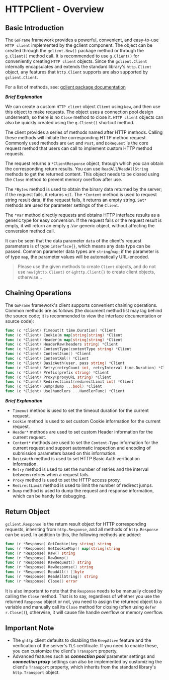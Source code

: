 # HTTPClient - Overview

## Basic Introduction

The `GoFrame` framework provides a powerful, convenient, and easy-to-use `HTTP client` implemented by the gclient component. The object can be created through the `gclient.New()` package method or through the `g.Client()` method call. It is recommended to use `g.Client()` for conveniently creating `HTTP client` objects. Since the `gclient.Client` internally encapsulates and extends the standard library's `http.Client` object, any features that `http.Client` supports are also supported by `gclient.Client`.

For a list of methods, see: [gclient package documentation](https://pkg.go.dev/github.com/gogf/gf/v2/net/gclient)

***Brief Explanation***

We can create a custom `HTTP client` object `Client` using `New`, and then use this object to make requests. The object uses a connection pool design underneath, so there is no `Close` method to close it. `HTTP client` objects can also be quickly created using the `g.Client()` shortcut method.

The client provides a series of methods named after HTTP methods. Calling these methods will initiate the corresponding HTTP method request. Commonly used methods are `Get` and `Post`, and `DoRequest` is the core request method that users can call to implement custom HTTP method requests.

The request returns a `*ClientResponse` object, through which you can obtain the corresponding return results. You can use `ReadAll`/`ReadAllString` methods to get the returned content. This object needs to be closed using the `Close` method to prevent memory overflow after use.

The `*Bytes` method is used to obtain the binary data returned by the server; if the request fails, it returns `nil`. The `*Content` method is used to request string result data; if the request fails, it returns an empty string. `Set*` methods are used for parameter settings of the `Client`.

The `*Var` method directly requests and obtains HTTP interface results as a generic type for easy conversion. If the request fails or the request result is empty, it will return an empty `g.Var` generic object, without affecting the conversion method call.

It can be seen that the data parameter `data` of the client's request parameters is of type `interface{}`, which means any data type can be passed. Common parameter data types are `string`/`map`; if the parameter is of type `map`, the parameter values will be automatically URL-encoded.

> Please use the given methods to create `Client` objects, and do not use `new(ghttp.Client)` or `&ghttp.Client{}` to create client objects, otherwise...

## Chaining Operations

The `GoFrame` framework's client supports convenient chaining operations. Common methods are as follows (the document method list may lag behind the source code; it is recommended to view the interface documentation or source code):

```go
func (c *Client) Timeout(t time.Duration) *Client
func (c *Client) Cookie(m map[string]string) *Client
func (c *Client) Header(m map[string]string) *Client
func (c *Client) HeaderRaw(headers string) *Client
func (c *Client) ContentType(contentType string) *Client
func (c *Client) ContentJson() *Client
func (c *Client) ContentXml() *Client
func (c *Client) BasicAuth(user, pass string) *Client
func (c *Client) Retry(retryCount int, retryInterval time.Duration) *Client
func (c *Client) Prefix(prefix string) *Client
func (c *Client) Proxy(proxyURL string) *Client
func (c *Client) RedirectLimit(redirectLimit int) *Client
func (c *Client) Dump(dump ...bool) *Client
func (c *Client) Use(handlers ...HandlerFunc) *Client
```

***Brief Explanation***

- `Timeout` method is used to set the timeout duration for the current request.
- `Cookie` method is used to set custom Cookie information for the current request.
- `Header*` methods are used to set custom Header information for the current request.
- `Content*` methods are used to set the `Content-Type` information for the current request and support automatic inspection and encoding of submission parameters based on this information.
- `BasicAuth` method is used to set HTTP Basic Auth verification information.
- `Retry` method is used to set the number of retries and the interval between retries when a request fails.
- `Proxy` method is used to set the HTTP access proxy.
- `RedirectLimit` method is used to limit the number of redirect jumps.
- `Dump` method is used to dump the request and response information, which can be handy for debugging.

## Return Object

`gclient.Response` is the return result object for HTTP corresponding requests, inheriting from `http.Response`, and all methods of `http.Response` can be used. In addition to this, the following methods are added:

```go
func (r *Response) GetCookie(key string) string
func (r *Response) GetCookieMap() map[string]string
func (r *Response) Raw() string
func (r *Response) RawDump()
func (r *Response) RawRequest() string
func (r *Response) RawResponse() string
func (r *Response) ReadAll() []byte
func (r *Response) ReadAllString() string
func (r *Response) Close() error
```

It is also important to note that the `Response` needs to be manually closed by calling the `Close` method. That is to say, regardless of whether you use the returned `Response` object or not, you need to assign the returned object to a variable and manually call its `Close` method for closing (often using `defer r.Close()`), otherwise, it will cause file handle overflow or memory overflow.

## Important Note

- The `ghttp` client defaults to disabling the `KeepAlive` feature and the verification of the server's `TLS` certificate. If you need to enable these, you can customize the client's `Transport` property.
- Advanced features such as ***connection pool*** parameter settings and ***connection proxy*** settings can also be implemented by customizing the client's `Transport` property, which inherits from the standard library's `http.Transport` object.
